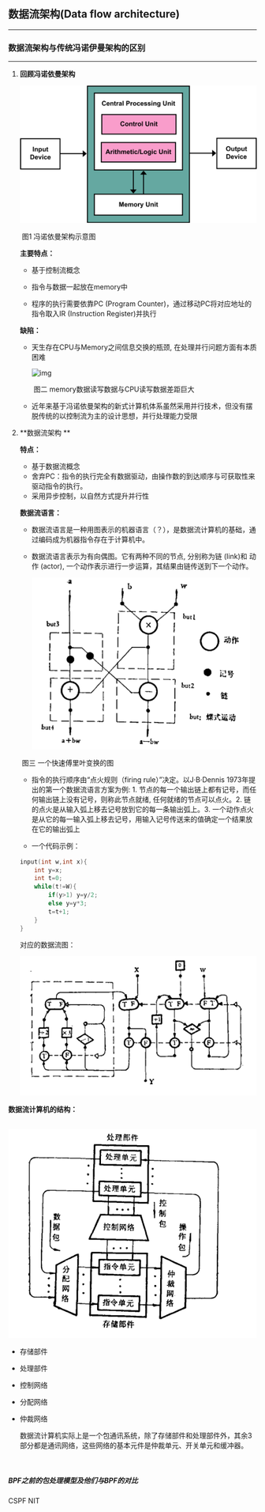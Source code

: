 ## 数据流架构(Data flow architecture)

---

### 数据流架构与传统冯诺伊曼架构的区别
---

1. **回顾冯诺依曼架构**

   ![img](./images/1280px-Von_Neumann_Architecture.svg.png)

   ​				                     图1   冯诺依曼架构示意图

   **主要特点：**

   + 基于控制流概念

   + 指令与数据一起放在memory中

   + 程序的执行需要依靠PC (Program Counter)，通过移动PC将对应地址的指令取入IR (Instruction Register)并执行

   **缺陷：**

   - 天生存在CPU与Memory之间信息交换的瓶颈, 在处理并行问题方面有本质困难

     ![img](https://pic4.zhimg.com/80/v2-8b403bda4f4654ec09f082a3e33f1b13_hd.jpg)

     ​               图二  memory数据读写数据与CPU读写数据差距巨大

   - 近年来基于冯诺依曼架构的新式计算机体系虽然采用并行技术，但没有摆脱传统的以控制流为主的设计思想，并行处理能力受限

   

2. **数据流架构 **

   **特点：**

   + 基于数据流概念
   + 舍弃PC：指令的执行完全有数据驱动，由操作数的到达顺序与可获取性来驱动指令的执行。
   + 采用异步控制，以自然方式提升并行性

   

   **数据流语言：**

   + 数据流语言是一种用图表示的机器语言（？），是数据流计算机的基础，通过编码成为机器指令存在于计算机中。

   + 数据流语言表示为有向偶图。它有两种不同的节点, 分别称为链 (Iink)和 动作 (actor), 一个动作表示进行一步运算，其结果由链传送到下一个动作。

     ![1553901626015](./images/快速傅里叶变换.png)

   ​                                  图三 一个快速傅里叶变换的图

   + 指令的执行顺序由“点火规则（firing rule）”决定。以J·B·Dennis 1973年提出的第一个数据流语言方案为例: 1. 节点的每一个输出链上都有记号，而任何输出链上没有记号，则称此节点就绪, 任何就绪的节点可以点火。2. 链的点火是从输入弧上移去记号放到它的每一条输出弧上。3. 一个动作点火是从它的每一输入弧上移去记号，用输入记号传送来的值确定一个结果放在它的输出弧上

   +  一个代码示例：

     ```c
     input(int w,int x){
         int y=x;
         int t=0;
         while(t!=W){
             if(y>1) y=y/2;
             else y=y*3;
             t=t+1;
         }
     }
     ```

     对应的数据流图：

     ![1553902485683](./images/示例.png)

**数据流计算机的结构：**

​    ![1553902706882](./images/数据流计算机结构.png)

+ 存储部件

+ 处理部件

+ 控制网络

+ 分配网络

+ 仲裁网络

  数据流计算机实际上是一个包通讯系统，除了存储部件和处理部件外，其余3部分都是通讯网络，这些网络的基本元件是仲裁单元、开关单元和缓冲器。

  ​      

##### BPF之前的包处理模型及他们与BPF的对比 
 CSPF
 NIT



